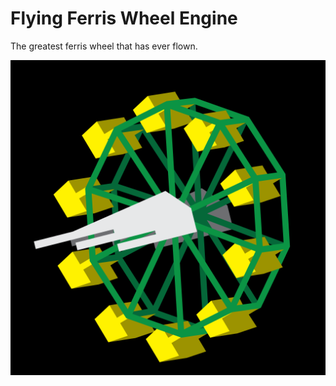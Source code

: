 # Flying Ferris Wheel Engine

The greatest ferris wheel that has ever flown.

![alt text](https://raw.githubusercontent.com/Craigspaz/Flying-Ferris-Wheel-Engine/master/Tables/res/githubImages/flying-ferris-wheel-v3.png?raw=true)
